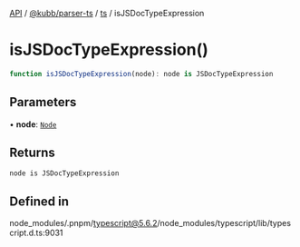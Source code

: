 [API](../../../../../packages.md) / [@kubb/parser-ts](../../../index.md) / [ts](../index.md) / isJSDocTypeExpression

# isJSDocTypeExpression()

```ts
function isJSDocTypeExpression(node): node is JSDocTypeExpression
```

## Parameters

• **node**: [`Node`](../interfaces/Node.md)

## Returns

`node is JSDocTypeExpression`

## Defined in

node\_modules/.pnpm/typescript@5.6.2/node\_modules/typescript/lib/typescript.d.ts:9031
